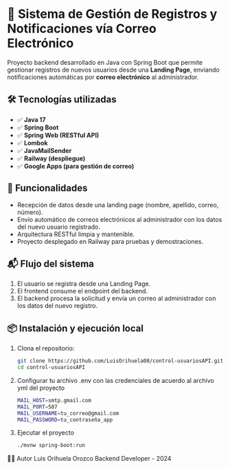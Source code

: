 # 📩 Sistema de Gestión de Registros y Notificaciones vía Correo Electrónico

Proyecto backend desarrollado en Java con Spring Boot que permite gestionar registros de nuevos usuarios desde una **Landing Page**, enviando notificaciones automáticas por **correo electrónico** al administrador.

## 🛠 Tecnologías utilizadas

- ✅ **Java 17**
- ✅ **Spring Boot**
- ✅ **Spring Web (RESTful API)**
- ✅ **Lombok**
- ✅ **JavaMailSender**
- ✅ **Railway (despliegue)**
- ✅ **Google Apps (para gestión de correo)**

## 🚀 Funcionalidades

- Recepción de datos desde una landing page (nombre, apellido, correo, número).
- Envío automático de correos electrónicos al administrador con los datos del nuevo usuario registrado.
- Arquitectura RESTful limpia y mantenible.
- Proyecto desplegado en Railway para pruebas y demostraciones.

## 📬 Flujo del sistema

1. El usuario se registra desde una Landing Page.
2. El frontend consume el endpoint del backend.
3. El backend procesa la solicitud y envía un correo al administrador con los datos del nuevo registro.

## 📦 Instalación y ejecución local

1. Clona el repositorio:
   ```bash
   git clone https://github.com/LuisOrihuela08/control-usuariosAPI.git
   cd control-usuariosAPI

2. Configurar tu archivo .env con las credenciales de acuerdo al archivo yml del proyecto
   ```bash
   MAIL_HOST=smtp.gmail.com
   MAIL_PORT=587
   MAIL_USERNAME=tu_correo@gmail.com
   MAIL_PASSWORD=tu_contraseña_app

3. Ejecutar el proyecto
   ```bash
   ./mvnw spring-boot:run

👨‍💻 Autor
Luis Orihuela Orozco
Backend Developer - 2024
